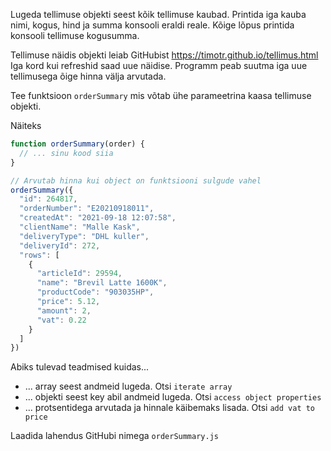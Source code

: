 Lugeda tellimuse objekti seest kõik tellimuse kaubad. Printida iga kauba nimi, kogus, hind ja summa konsooli eraldi reale. 
Kõige lõpus printida konsooli tellimuse kogusumma. 

Tellimuse näidis objekti leiab GitHubist https://timotr.github.io/tellimus.html  
Iga kord kui refreshid saad uue näidise. Programm peab suutma iga uue tellimusega õige hinna välja arvutada.

Tee funktsioon `orderSummary` mis võtab ühe parameetrina kaasa tellimuse objekti.

Näiteks
```js
function orderSummary(order) {
  // ... sinu kood siia
}

// Arvutab hinna kui object on funktsiooni sulgude vahel
orderSummary({
  "id": 264817,
  "orderNumber": "E20210918011",
  "createdAt": "2021-09-18 12:07:58",
  "clientName": "Malle Kask",
  "deliveryType": "DHL kuller",
  "deliveryId": 272,
  "rows": [
    {
      "articleId": 29594,
      "name": "Brevil Latte 1600K",
      "productCode": "903035HP",
      "price": 5.12,
      "amount": 2,
      "vat": 0.22
    }
  ]
})

```

Abiks tulevad teadmised kuidas... 
* ... array seest andmeid lugeda.  Otsi `iterate array` 
* ... objekti seest key abil andmeid lugeda. Otsi `access object properties` 
* ... protsentidega arvutada ja hinnale käibemaks lisada. Otsi `add vat to price` 

Laadida lahendus GitHubi nimega `orderSummary.js`
